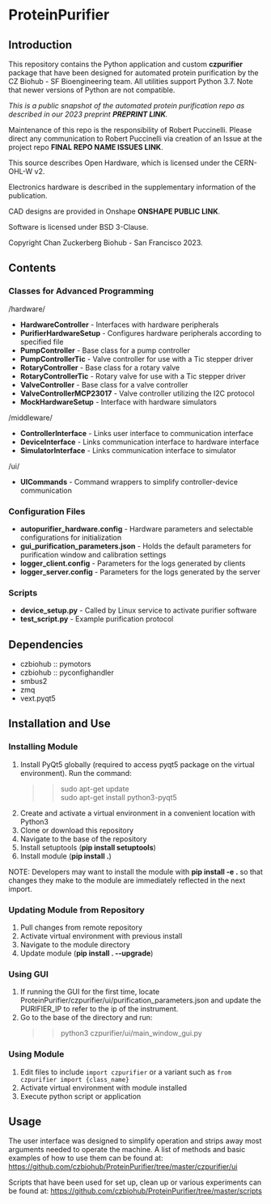 # ProteinPurifier

## Introduction
This repository contains the Python application and custom **czpurifier** package that have been designed for automated protein purification by the CZ Biohub - SF Bioengineering team. All utilities support Python 3.7. Note that newer versions of Python are not compatible.

*This is a public snapshot of the automated protein purification repo as described in our 2023 preprint **PREPRINT LINK**.*

Maintenance of this repo is the responsibility of Robert Puccinelli. Please direct any communication to Robert Puccinelli via creation of an Issue at the project repo **FINAL REPO NAME ISSUES LINK**.

This source describes Open Hardware, which is licensed under the CERN-OHL-W v2. 

Electronics hardware is described in the supplementary information of the publication.

CAD designs are provided in Onshape **ONSHAPE PUBLIC LINK**.

Software is licensed under BSD 3-Clause.

Copyright Chan Zuckerberg Biohub - San Francisco 2023.

## Contents

### Classes for Advanced Programming
/hardware/
* __HardwareController__ - Interfaces with hardware peripherals
* __PurifierHardwareSetup__ - Configures hardware peripherals according to specified file
* __PumpController__ - Base class for a pump controller
* __PumpControllerTic__ - Valve controller for use with a Tic stepper driver
* __RotaryController__ - Base class for a rotary valve
* __RotaryControllerTic__ - Rotary valve for use with a Tic stepper driver
* __ValveController__ - Base class for a valve controller
* __ValveControllerMCP23017__ - Valve controller utilizing the I2C protocol
* __MockHardwareSetup__ - Interface with hardware simulators

/middleware/
* __ControllerInterface__ - Links user interface to communication interface
* __DeviceInterface__ - Links communication interface to hardware interface
* __SimulatorInterface__ - Links communication interface to simulator

/ui/
* __UICommands__ - Command wrappers to simplify controller-device communication

### Configuration Files
* __autopurifier_hardware.config__ - Hardware parameters and selectable configurations for initialization
* __gui_purification_parameters.json__ - Holds the default parameters for purification window and calibration settings
* __logger_client.config__ - Parameters for the logs generated by clients
* __logger_server.config__ - Parameters for the logs generated by the server


### Scripts
* __device_setup.py__ - Called by Linux service to activate purifier software
* __test_script.py__ - Example purification protocol

## Dependencies
* czbiohub :: pymotors
* czbiohub :: pyconfighandler
* smbus2
* zmq
* vext.pyqt5


## Installation and Use
### Installing Module
1. Install PyQt5 globally (required to access pyqt5 package on the virtual environment). Run the command:
    >> sudo apt-get update<br>
    >> sudo apt-get install python3-pyqt5<br>
2. Create and activate a virtual environment in a convenient location with Python3
3. Clone or download this repository
4. Navigate to the base of the repository
5. Install setuptools (__pip install setuptools__)
6. Install module (__pip install .__)

NOTE: Developers may want to install the module with __pip install -e .__ so that changes they make to the module are immediately reflected in the next import.

### Updating Module from Repository
1. Pull changes from remote repository
2. Activate virtual environment with previous install
3. Navigate to the module directory
4. Update module (__pip install . --upgrade__)

### Using GUI
1. If running the GUI for the first time, locate ProteinPurifier/czpurifier/ui/purification_parameters.json and update the PURIFIER_IP to refer to the ip of the instrument.
2. Go to the base of the directory and run:
    >> python3 czpurifier/ui/main_window_gui.py

### Using Module
1. Edit files to include `import czpurifier` or a variant such as `from czpurifier import {class_name}`
2. Activate virtual environment with module installed
3. Execute python script or application

## Usage
The user interface was designed to simplify operation and strips away most arguments needed to operate the machine. A list of methods and basic examples of how to use them can be found at: https://github.com/czbiohub/ProteinPurifier/tree/master/czpurifier/ui

Scripts that have been used for set up, clean up or various experiments can be found at: https://github.com/czbiohub/ProteinPurifier/tree/master/scripts
